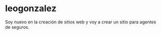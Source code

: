 # leogonzalez
Soy nuevo en la creación de sitios web y voy a crear un sitio para agentes de seguros.
